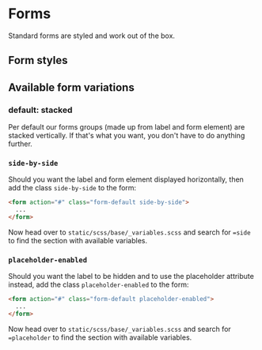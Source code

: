 # Forms

Standard forms are styled and work out of the box.

## Form styles

## Available form variations

### default: stacked

Per default our forms groups (made up from label and form element) are stacked vertically. If that's what you want, you don't have to do anything further.

### `side-by-side`

Should you want the label and form element displayed horizontally, then add the class `side-by-side` to the form:

```HTML
<form action="#" class="form-default side-by-side">
  ...
</form>
```

Now head over to `static/scss/base/_variables.scss` and search for `=side` to find the section with available variables.

### `placeholder-enabled`

Should you want the label to be hidden and to use the placeholder attribute instead, add the class `placeholder-enabled` to the form:

```HTML
<form action="#" class="form-default placeholder-enabled">
  ...
</form>
```

Now head over to `static/scss/base/_variables.scss` and search for `=placeholder` to find the section with available variables.
